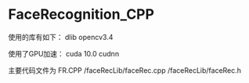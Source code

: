 # FaceRecognition_CPP

使用的库有如下：
dlib
opencv3.4

使用了GPU加速：
cuda 10.0
cudnn

主要代码文件为
FR.CPP
/faceRecLib/faceRec.cpp
/faceRecLib/faceRec.h
